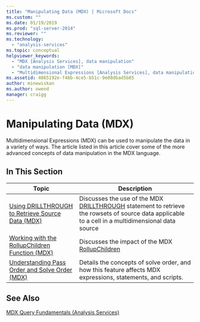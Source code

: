 ```yaml
---
title: "Manipulating Data (MDX) | Microsoft Docs"
ms.custom: ""
ms.date: 01/19/2019
ms.prod: "sql-server-2014"
ms.reviewer: ""
ms.technology: 
  - "analysis-services"
ms.topic: conceptual
helpviewer_keywords: 
  - "MDX [Analysis Services], data manipulation"
  - "data manipulation [MDX]"
  - "Multidimensional Expressions [Analysis Services], data manipulation"
ms.assetid: 4865192e-f46b-4ce5-b51c-9e08dbad5b85
author: minewiskan
ms.author: owend
manager: craigg
---
```

# Manipulating Data (MDX)

Multidimensional Expressions (MDX) can be used to manipulate the data in a variety of ways. The article listed in this article cover some of the more advanced concepts of data manipulation in the MDX language.

## In This Section

|Topic|Description|  
|-----------|-----------------|  
|[Using DRILLTHROUGH to Retrieve Source Data &#40;MDX&#41;](mdx-data-manipulation-retrieve-source-data-using-drillthrough.md)|Discusses the use of the MDX [DRILLTHROUGH](/sql/mdx/mdx-data-manipulation-drillthrough) statement to retrieve the rowsets of source data applicable to a cell in a multidimensional data source|  
|[Working with the RollupChildren Function &#40;MDX&#41;](mdx-data-manipulation-rollupchildren-function.md)|Discusses the impact of the MDX [RollupChildren](/sql/mdx/rollupchildren-mdx)
|[Understanding Pass Order and Solve Order &#40;MDX&#41;](mdx-data-manipulation-understanding-pass-order-and-solve-order.md)|Details the concepts of solve order, and how this feature affects MDX expressions, statements, and scripts.|  

<!-- ??
|[Script for Search and Replace] function on the analysis of multidimensional data.|

GeneMi is removing this commented row because it is unclear what article its link meant to link to.
Also, I had to add its leading '|' character, for consistency to aid bulk automated updated to our markdown source code.

GeneMi , 2019/01/19
-->

## See Also

[MDX Query Fundamentals (Analysis Services)](mdx-query-fundamentals-analysis-services.md)
